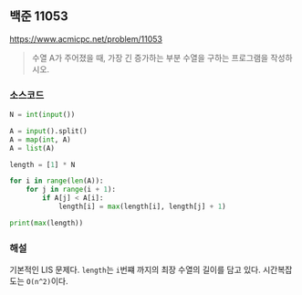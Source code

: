 ## 백준 11053
https://www.acmicpc.net/problem/11053

> 수열 A가 주어졌을 때, 가장 긴 증가하는 부분 수열을 구하는 프로그램을 작성하시오.

### 소스코드
```py
N = int(input())

A = input().split()
A = map(int, A)
A = list(A)

length = [1] * N

for i in range(len(A)):
    for j in range(i + 1):
        if A[j] < A[i]:
            length[i] = max(length[i], length[j] + 1)

print(max(length))

```

### 해설
기본적인 LIS 문제다. `length`는 `i`번쨰 까지의 최장 수열의 길이를 담고 있다. 시간복잡도는 `O(n^2)`이다.
